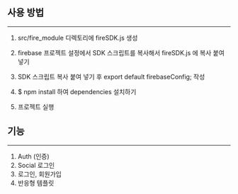 ## 사용 방법

---

1. src/fire_module 디렉토리에 fireSDK.js 생성

2. firebase 프로젝트 설정에서 SDK 스크립트를 복사해서 fireSDK.js 에 복사 붙여 넣기

3. SDK 스크립트 복사 붙여 넣기 후 export default firebaseConfig; 작성

4. $ npm install 하여 dependencies 설치하기

5. 프로젝트 실행

## 기능

---

1. Auth (인증)
2. Social 로그인
3. 로그인, 회원가입
4. 반응형 템플릿
